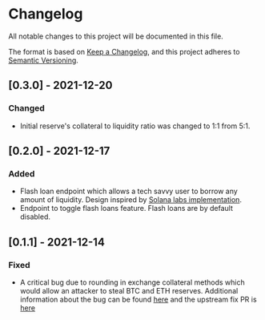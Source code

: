 # Changelog
All notable changes to this project will be documented in this file.

The format is based on [Keep a Changelog](https://keepachangelog.com/en/1.0.0/),
and this project adheres to [Semantic Versioning](https://semver.org/spec/v2.0.0.html).

## [0.3.0] - 2021-12-20

### Changed
- Initial reserve's collateral to liquidity ratio was changed to 1:1 from 5:1.

## [0.2.0] - 2021-12-17

### Added
- Flash loan endpoint which allows a tech savvy user to borrow any amount of
  liquidity. Design inspired by
  [Solana labs implementation](https://github.com/solana-labs/solana-program-library/blob/a6a1ce4290ad683e13b9ef1c52d6f32a080a996f/token-lending/program/src/processor.rs#L1521).
- Endpoint to toggle flash loans feature. Flash loans are by default disabled.

## [0.1.1] - 2021-12-14

### Fixed
- A critical bug due to rounding in exchange collateral methods which would
  allow an attacker to steal BTC and ETH reserves. Additional information about
  the bug can be found [here](https://blog.neodyme.io/posts/lending_disclosure)
  and the upstream fix PR is
  [here](https://github.com/solana-labs/solana-program-library/pull/1883/files)

